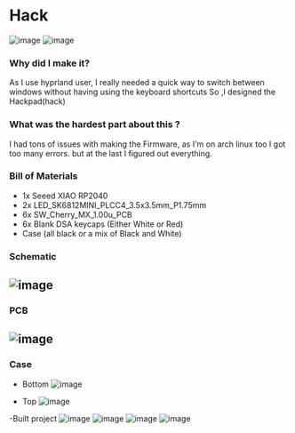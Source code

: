 # Hack
![image](images/img.png)
![image](images/4.jpeg)
### Why did I make it?
As I use hyprland user, I really needed a quick way to switch between windows without having using the keyboard shortcuts So ,I designed the Hackpad(hack)

### What was the hardest part about this ?
I had tons of issues with making the Firmware, as I'm on arch linux too I got too many errors. but at the last I figured out everything.

### Bill of Materials
 - 1x Seeed XIAO RP2040
 - 2x LED_SK6812MINI_PLCC4_3.5x3.5mm_P1.75mm
 - 6x SW_Cherry_MX_1.00u_PCB
 - 6x Blank DSA keycaps (Either White or Red)
 - Case (all black or a mix of Black and White)

### Schematic
![image](images/sch.png)
---

### PCB 
![image](images/pcb.png)
---

### Case
- Bottom
![image](images/bot.png)

- Top
![image](images/top.png)

-Built project
![image](images/1.jpeg)
![image](images/2.jpeg)
![image](images/3.jpeg)
![image](images/3.jpeg)
